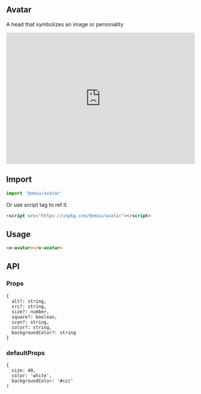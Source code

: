 ## Avatar

A head that symbolizes an image or personality

<iframe height="351" style="width: 100%;" scrolling="no" title="OMIU Avatar" src="https://codepen.io/omijs/embed/QWjgaze?height=351&theme-id=default&default-tab=html,result" frameborder="no" allowtransparency="true" allowfullscreen="true" loading="lazy">
  See the Pen <a href='https://codepen.io/omijs/pen/QWjgaze'>OMIU Checkbox</a> by OMI
  (<a href='https://codepen.io/omijs'>@omijs</a>) on <a href='https://codepen.io'>CodePen</a>.
</iframe>

## Import

```js
import '@omiu/avatar'
```

Or use script tag to ref it.


```html
<script src="https://unpkg.com/@omiu/avatar"></script>
```

## Usage

```html
<o-avatar></o-avatar>
```

## API

### Props

```tsx
{
  alt?: string,
  src?: string,
  size?: number,
  square?: boolean,
  icon?: string,
  color?: string,
  backgroundColor?: string
}
```

### defaultProps

```tsx
{
  size: 40,
  color: 'white',
  backgroundColor: '#ccc'
)
```
